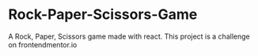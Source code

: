 # Rock-Paper-Scissors-Game
A Rock, Paper, Scissors game made with react. This project is a challenge on frontendmentor.io
